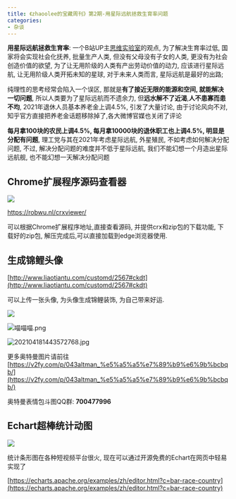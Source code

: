 ```yaml
---
title: 《zhaoolee的宝藏周刊》第2期-用星际远航拯救生育率问题
categories:
- 杂谈
---
```




**用星际远航拯救生育率**: 一个B站UP主[思维实验室](https://space.bilibili.com/14583962)的观点, 为了解决生育率过低, 国家将会实现社会化抚养, 批量生产人类, 但没有父母没有子女的人类, 更没有为社会创造价值的欲望, 为了让无用阶级的人类有产出劳动价值的动力, 应该进行星际远航, 让无用阶级人类开拓未知的星球, 对于未来人类而言, 星际远航是最好的出路;

纯理性的思考经常会陷入一个误区, 那就是**有了接近无限的能源和空间, 就能解决一切问题**, 所以人类要为了星际远航而不遗余力, 但**远水解不了近渴**,**人不患寡而患不均**, 2021年退休人员基本养老金上调4.5%, 引发了大量讨论, 由于讨论风向不对, 知乎官方直接把养老金话题移除掉了,各大微博官媒也关闭了评论

**每月拿100块的农民上调4.5%,  每月拿10000块的退休职工也上调4.5%,  明显是分配有问题**, 理工党与其在2021年考虑星际远航, 外星殖民, 不如考虑如何解决分配问题, 不过, 解决分配问题的难度并不低于星际远航, 我们不能幻想一个月造出星际远航舰, 也不能幻想一天解决分配问题



## Chrome扩展程序源码查看器

![](https://cdn.fangyuanxiaozhan.com/assets/1618799764104PjtpShnc.gif)


https://robwu.nl/crxviewer/

可以根据Chrome扩展程序地址,直接查看源码, 并提供crx和zip包的下载功能, 下载好的zip包, 解压完成后,可以直接加载到edge浏览器使用.

## 生成锦鲤头像


[http://www.liaotiantu.com/customd/2567#ckdt](http://www.liaotiantu.com/customd/2567#ckdt)

可以上传一张头像, 为头像生成锦鲤装饰, 为自己带来好运.

![](https://upload-images.jianshu.io/upload_images/3203841-ccc10eb20b533ad0.gif?imageMogr2/auto-orient/strip)



![喵喵喵.png](https://cdn.fangyuanxiaozhan.com/assets/16187997624743mfADaQt.png)

![202104181443572768.jpg](https://cdn.fangyuanxiaozhan.com/assets/1618799761456PQXhCie1.jpeg)


更多奥特曼图片请前往 [https://v2fy.com/p/043altman_%e5%a5%a5%e7%89%b9%e6%9b%bcbqb/](https://v2fy.com/p/043altman_%e5%a5%a5%e7%89%b9%e6%9b%bcbqb/)

奥特曼表情包斗图QQ群: **700477996**




## Echart超棒统计动图


![](https://upload-images.jianshu.io/upload_images/3203841-e91ff69511164438.gif?imageMogr2/auto-orient/strip)

统计条形图在各种短视频平台很火, 现在可以通过开源免费的Echart在网页中轻易实现了

[https://echarts.apache.org/examples/zh/editor.html?c=bar-race-country](https://echarts.apache.org/examples/zh/editor.html?c=bar-race-country)







